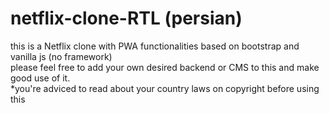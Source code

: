# netflix-clone-RTL (persian)
this is a Netflix clone with PWA functionalities based on bootstrap and vanilla js (no framework) <br>
please feel free to add your own desired backend or CMS to this and make good use of it. <br>
*you're adviced to read about your country laws on copyright before using this
